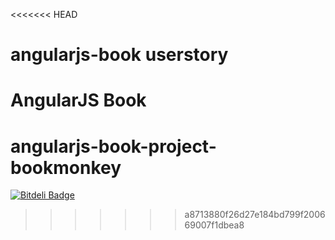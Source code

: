 <<<<<<< HEAD
# angularjs-book userstory
AngularJS Book
=======
angularjs-book-project-bookmonkey
=================================


[![Bitdeli Badge](https://d2weczhvl823v0.cloudfront.net/robinboehm/angularjs-book-project-bookmonkey/trend.png)](https://bitdeli.com/free "Bitdeli Badge")

>>>>>>> a8713880f26d27e184bd799f200669007f1dbea8
